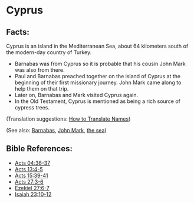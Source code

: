 # Cyprus #

## Facts: ##

Cyprus is an island in the Mediterranean Sea, about 64 kilometers south of the modern-day country of Turkey.

* Barnabas was from Cyprus so it is probable that his cousin John Mark was also from there.
* Paul and Barnabas preached together on the island of Cyprus at the beginning of their first missionary journey. John Mark came along to help them on that trip.
* Later on, Barnabas and Mark visited Cyprus again.
* In the Old Testament, Cyprus is mentioned as being a rich source of cypress trees.

(Translation suggestions: [How to Translate Names](en/ta-vol1/translate/man/translate-names))

(See also: [Barnabas](../other/barnabas.md), [John Mark](../other/johnmark.md), [the sea](../other/mediterranean.md))

## Bible References: ##

* [Acts 04:36-37](en/tn/act/help/04/36)
* [Acts 13:4-5](en/tn/act/help/13/04)
* [Acts 15:39-41](en/tn/act/help/15/39)
* [Acts 27:3-6](en/tn/act/help/27/03)
* [Ezekiel 27:6-7](en/tn/ezk/help/27/06)
* [Isaiah 23:10-12](en/tn/isa/help/23/10)